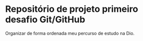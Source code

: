 # Repositório de projeto primeiro desafio Git/GitHub
Organizar de forma ordenada meu percurso de estudo na Dio.
